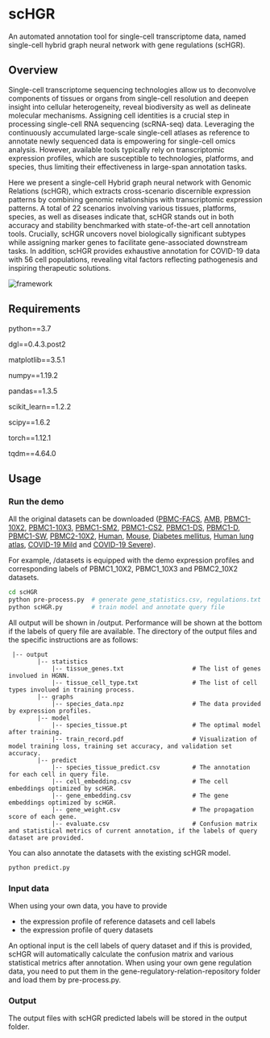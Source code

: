 # scHGR
An automated annotation tool for single-cell transcriptome data, named single-cell hybrid graph neural network with gene regulations (scHGR).
## Overview
Single-cell transcriptome sequencing technologies allow us to deconvolve components of tissues or organs from single-cell resolution and deepen insight into cellular heterogeneity, reveal biodiversity as well as delineate molecular mechanisms. Assigning cell identities is a crucial step in processing single-cell RNA sequencing (scRNA-seq) data. Leveraging the continuously accumulated large-scale single-cell atlases as reference to annotate newly sequenced data is empowering for single-cell omics analysis. However, available tools typically rely on transcriptomic expression profiles, which are susceptible to technologies, platforms, and species, thus limiting their effectiveness in large-span annotation tasks.

Here we present a single-cell Hybrid graph neural network with Genomic Relations (scHGR), which extracts cross-scenario discernible expression patterns by combining genomic relationships with transcriptomic expression patterns. A total of $22$ scenarios involving various tissues, platforms, species, as well as diseases indicate that, scHGR stands out in both accuracy and stability benchmarked with state-of-the-art cell annotation tools. Crucially, scHGR uncovers novel biologically significant subtypes while assigning marker genes to facilitate gene-associated downstream tasks. In addition, scHGR provides exhaustive annotation for COVID-19 data with $56$ cell populations, revealing vital factors reflecting pathogenesis and inspiring therapeutic solutions.

![framework](https://user-images.githubusercontent.com/28176452/232417321-c4c0e4ee-f0e9-4fb7-a00e-7ab2dd4a702a.png)

## Requirements
python==3.7

dgl==0.4.3.post2

matplotlib==3.5.1

numpy==1.19.2

pandas==1.3.5

scikit_learn==1.2.2

scipy==1.6.2

torch==1.12.1

tqdm==4.64.0

## Usage
### Run the demo
All the original datasets can be downloaded ([PBMC-FACS](https://zenodo.org/record/3357167), [AMB](https://zenodo.org/record/3357167), [PBMC1-10X2](https://zenodo.org/record/3357167), [PBMC1-10X3](https://zenodo.org/record/3357167), [PBMC1-SM2](https://zenodo.org/record/3357167), [PBMC1-CS2](https://zenodo.org/record/3357167), [PBMC1-DS](https://zenodo.org/record/3357167), [PBMC1-D](https://zenodo.org/record/3357167), [PBMC1-SW](https://zenodo.org/record/3357167), [PBMC2-10X2](https://zenodo.org/record/3357167), [Human](https://www.ncbi.nlm.nih.gov/geo/query/acc.cgi?acc=GSE84133), [Mouse](https://www.ncbi.nlm.nih.gov/geo/query/acc.cgi?acc=GSE84133), [Diabetes mellitus](https://www.ncbi.nlm.nih.gov/geo/query/acc.cgi?acc=GSE84133), [Human lung atlas](https://www.synapse.org/#!Synapse:syn21041850), [COVID-19 Mild](https://www.ncbi.nlm.nih.gov/geo/query/acc.cgi?acc=GSE145926) and [COVID-19 Severe](https://www.ncbi.nlm.nih.gov/geo/query/acc.cgi?acc=GSE145926)).


For example, /datasets is equipped with the demo expression profiles and corresponding labels of PBMC1_10X2, PBMC1_10X3 and PBMC2_10X2 datasets. 
```Bash
cd scHGR
python pre-process.py  # generate gene_statistics.csv, regulations.txt and genenodes.npy
python scHGR.py        # train model and annotate query file
```
All output will be shown in /output. Performance will be shown at the bottom if the labels of query file are available. The directory of the output files and the specific instructions are as follows:
```
 |-- output
        |-- statistics
            |-- tissue_genes.txt                   # The list of genes involued in HGNN.
            |-- tissue_cell_type.txt               # The list of cell types involued in training process.
        |-- graphs
            |-- species_data.npz                   # The data provided by expression profiles.
        |-- model
            |-- species_tissue.pt                  # The optimal model after training.
            |-- train_record.pdf                   # Visualization of model training loss, training set accuracy, and validation set accuracy.
        |-- predict
            |-- species_tissue_predict.csv         # The annotation for each cell in query file.
            |-- cell_embedding.csv                 # The cell embeddings optimized by scHGR.
            |-- gene_embedding.csv                 # The gene embeddings optimized by scHGR.
            |-- gene_weight.csv                    # The propagation score of each gene.
            |-- evaluate.csv                       # Confusion matrix and statistical metrics of current annotation, if the labels of query dataset are provided.
```
You can also annotate the datasets with the existing scHGR model.
```Bash
python predict.py
```

### Input data
When using your own data, you have to provide
* the expression profile of reference datasets and cell labels
* the expression profile of query datasets

An optional input is the cell labels of query dataset and if this is provided, scHGR will automatically calculate the confusion matrix and various statistical metrics after annotation.
When using your own gene regulation data, you need to put them in the gene-regulatory-relation-repository folder and load them by pre-process.py.

### Output
The output files with scHGR predicted labels will be stored in the output folder.

